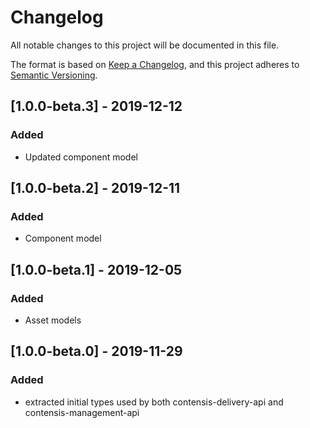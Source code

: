 # Changelog
All notable changes to this project will be documented in this file.

The format is based on [Keep a Changelog](https://keepachangelog.com/en/1.0.0/),
and this project adheres to [Semantic Versioning](https://semver.org/spec/v2.0.0.html).

## [1.0.0-beta.3] - 2019-12-12
### Added
- Updated component model

## [1.0.0-beta.2] - 2019-12-11
### Added
- Component model

## [1.0.0-beta.1] - 2019-12-05
### Added
- Asset models

## [1.0.0-beta.0] - 2019-11-29
### Added
- extracted initial types used by both contensis-delivery-api and contensis-management-api